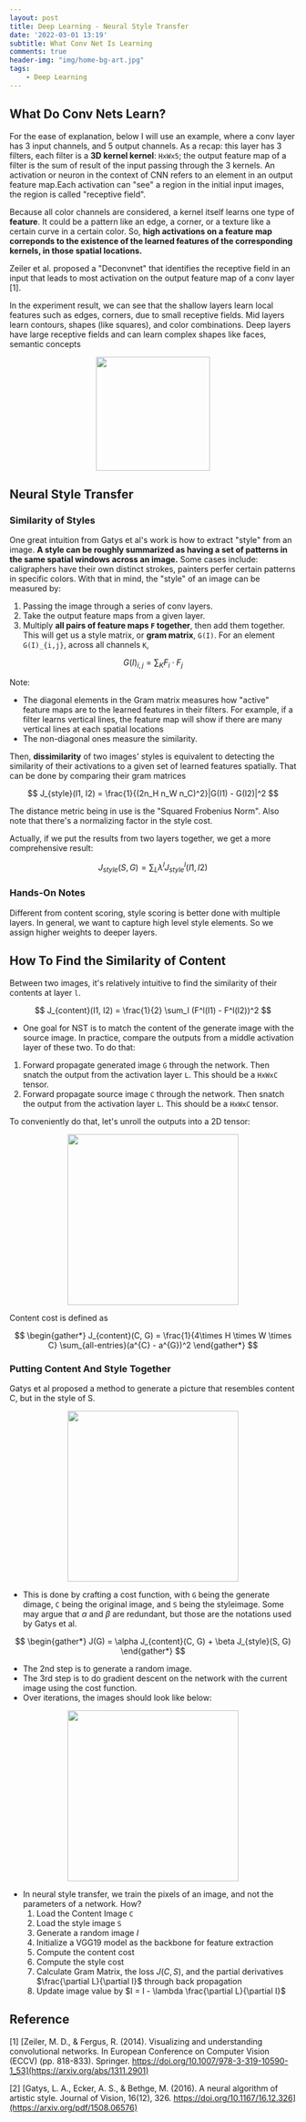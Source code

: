 ```yaml
---
layout: post
title: Deep Learning - Neural Style Transfer
date: '2022-03-01 13:19'
subtitle: What Conv Net Is Learning
comments: true
header-img: "img/home-bg-art.jpg"
tags:
    - Deep Learning
---
```


## What Do Conv Nets Learn?

For the ease of explanation, below I will use an example, where a conv layer has 3 input channels, and 5 output channels. As a recap: this layer has 3 filters, each filter is a **3D kernel kernel**: `HxWx5`; the output feature map of a filter is the sum of result of the input passing through the 3 kernels. An activation or neuron in the context of CNN refers to an element in an output feature map.Each activation can "see" a region in the initial input images, the region is called "receptive field".

Because all color channels are considered, a kernel itself learns one type of **feature**. It could be a pattern like an edge, a corner, or a texture like a certain curve in a certain color. So, **high activations on a feature map correponds to the existence of the learned features of the corresponding kernels, in those spatial locations.**

Zeiler et al. proposed a "Deconvnet" that identifies the receptive field in an input that leads to most activation on the output feature map of a conv layer [1].

In the experiment result, we can see that the shallow layers learn local features such as edges, corners, due to small receptive fields. Mid layers learn contours, shapes (like squares), and color combinations. Deep layers have large receptive fields and can learn complex shapes like faces, semantic concepts

<div style="text-align: center;">
<p align="center">
    <figure>
        <img src="https://github.com/user-attachments/assets/d136c6f0-1069-4f05-b515-de87906cbf46" height="200" alt=""/>
    </figure>
</p>
</div>

## Neural Style Transfer

### Similarity of Styles

One great intuition from Gatys et al's work is how to extract "style" from an image. **A style can be roughly summarized as having a set of patterns in the same spatial windows across an image.** Some cases include: caligraphers have their own distinct strokes, painters perfer certain patterns in specific colors. With that in mind, the "style" of an image can be measured by:

1. Passing the image through a series of conv layers.
2. Take the output feature maps from a given layer.
3. Multiply **all pairs of feature maps `F` together**, then add them together. This will get us a style matrix, or **gram matrix**, `G(I)`. For an element `G(I)_{i,j}`, across all channels `K`,

$$
G(I)_{i,j} = \sum_K F_i \cdot F_j
$$

Note:

- The diagonal elements in the Gram matrix measures how "active" feature maps are to the learned features in their filters. For example, if a filter learns vertical lines, the feature map will show if there are many vertical lines at each spatial locations
- The non-diagonal ones measure the similarity.

Then, **dissimilarity** of two images' styles is equivalent to detecting the similarity of their activations to a given set of learned features spatially. That can be done by comparing their gram matrices

$$
J_{style}(I1, I2) = \frac{1}{(2n_H n_W n_C)^2}|G(I1) - G(I2)|^2
$$

The distance metric being in use is the "Squared Frobenius Norm". Also note that there's a normalizing factor in the style cost.

Actually, if we put the results from two layers together, we get a more comprehensive result:

$$
J_{style}(S,G) = \sum_L \lambda^l J^l_{style}(I1, I2)
$$

### Hands-On Notes

Different from content scoring, style scoring is better done with multiple layers. In general, we want to capture high level style elements. So we assign higher weights to deeper layers.

## How To Find the Similarity of Content

Between two images, it's relatively intuitive to find the similarity of their contents at layer `l`.

$$
J_{content}(I1, I2) = \frac{1}{2} \sum_I (F^l(I1) - F^l(I2))^2
$$

- One goal for NST is to match the content of the generate image with the source image. In practice, compare the outputs from a middle activation layer of these two. To do that:

1. Forward propagate generated image `G` through the network. Then snatch the output from the activation layer `L`. This should be a `HxWxC` tensor.
2. Forward propagate source image `C` through the network. Then snatch the output from the activation layer `L`. This should be a `HxWxC` tensor.

To conveniently do that, let's unroll the outputs into a 2D tensor:

<div style="text-align: center;">
<p align="center">
    <figure>
        <img src="https://github.com/user-attachments/assets/a373ae90-e4e8-44ec-9830-05d26d5bef05" height="300" alt=""/>
    </figure>
</p>
</div>

Content cost is defined as

$$
\begin{gather*}
J_{content}(C, G) = \frac{1}{4\times H \times W \times C} \sum_{all-entries}(a^{C} - a^{G})^2
\end{gather*}
$$

### Putting Content And Style Together

Gatys et al proposed a method to generate a picture that resembles content C, but in the style of S.

<div style="text-align: center;">
<p align="center">
    <figure>
        <img src="https://github.com/user-attachments/assets/b6eafb34-cca8-4433-98d3-0fc0d166b4e2" height="300" alt=""/>
    </figure>
</p>
</div>

- This is done by crafting a cost function, with `G` being the generate dimage, `C` being the original image, and `S` being the styleimage. Some may argue that $\alpha$ and $\beta$ are redundant, but those are the notations used by Gatys et al.

$$
\begin{gather*}
J(G) = \alpha J_{content}(C, G) + \beta J_{style}(S, G)
\end{gather*}
$$

- The 2nd step is to generate a random image.
- The 3rd step is to do gradient descent on the network with the current image using the cost function.
- Over iterations, the images should look like below:

<div style="text-align: center;">
<p align="center">
    <figure>
        <img src="https://github.com/user-attachments/assets/1790ce15-3327-4ebb-890e-f97fb11a571c" height="300" alt=""/>
    </figure>
</p>
</div>

- In neural style transfer, we train the pixels of an image, and not the parameters of a network. How?
    1. Load the Content Image `C`
    2. Load the style image `S`
    3. Generate a random image $I$
    4. Initialize a VGG19 model as the backbone for feature extraction
    5. Compute the content cost
    6. Compute the style cost
    7. Calculate Gram Matrix,  the loss $J(C,S)$, and the partial derivatives $\frac{\partial L}{\partial I}$ through back propagation
    8. Update image value by $I = I - \lambda \frac{\partial L}{\partial I}$

## Reference

[1] [Zeiler, M. D., & Fergus, R. (2014). Visualizing and understanding convolutional networks. In European Conference on Computer Vision (ECCV) (pp. 818-833). Springer. https://doi.org/10.1007/978-3-319-10590-1_53](https://arxiv.org/abs/1311.2901)

[2] [Gatys, L. A., Ecker, A. S., & Bethge, M. (2016). A neural algorithm of artistic style. Journal of Vision, 16(12), 326. https://doi.org/10.1167/16.12.326](https://arxiv.org/pdf/1508.06576)
